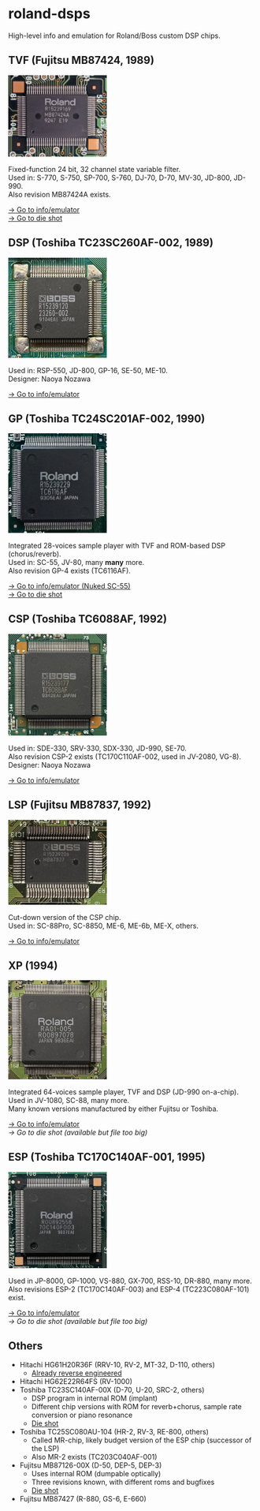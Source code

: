 # roland-dsps

High-level info and emulation for Roland/Boss custom DSP chips.


## TVF (Fujitsu MB87424, 1989)

<img src="doc/tvf_chip.jpg" width="200" />

Fixed-function 24 bit, 32 channel state variable filter.<br/>
Used in: S-770, S-750, SP-700, S-760, DJ-70, D-70, MV-30, JD-800, JD-990.<br/>
Also revision MB87424A exists.<br/>

[→ Go to info/emulator](./tvf)<br/>
[→ Go to die shot](https://siliconpr0n.org/map/roland/r15239115/furrtek_mz/)


## DSP (Toshiba TC23SC260AF-002, 1989)

<img src="doc/dsp_chip.jpeg" width="200" />

Used in: RSP-550, JD-800, GP-16, SE-50, ME-10.<br/>
Designer: Naoya Nozawa

[→ Go to info/emulator](./dsp)


## GP (Toshiba TC24SC201AF-002, 1990)

<img src="doc/gp_chip.jpg" width="200" />

Integrated 28-voices sample player with TVF and ROM-based DSP (chorus/reverb).<br/>
Used in: SC-55, JV-80, many **many** more.<br/>
Also revision GP-4 exists (TC6116AF).<br/>

[→ Go to info/emulator (Nuked SC-55)]([./gp](https://github.com/nukeykt/Nuked-SC55))<br/>
[→ Go to die shot](https://siliconpr0n.org/map/roland/r15239148/mcmaster_mz_mit20x2/)


## CSP (Toshiba TC6088AF, 1992)

<img src="doc/csp_chip.jpeg" width="200" />

Used in: SDE-330, SRV-330, SDX-330, JD-990, SE-70.<br/>
Also revision CSP-2 exists (TC170C110AF-002, used in JV-2080, VG-8).<br/>
Designer: Naoya Nozawa

[→ Go to info/emulator](./csp)


## LSP (Fujitsu MB87837, 1992)

<img src="doc/lsp_chip.jpeg" width="200" />

Cut-down version of the CSP chip.<br/>
Used in: SC-88Pro, SC-8850, ME-6, ME-6b, ME-X, others.

[→ Go to info/emulator](./lsp)


## XP (1994)

<img src="doc/xp_chip.jpeg" width="200" />

Integrated 64-voices sample player, TVF and DSP (JD-990 on-a-chip).<br/>
Used in JV-1080, SC-88, many more.<br/>
Many known versions manufactured by either Fujitsu or Toshiba.

[→ Go to info/emulator](./xp)<br/>
*→ Go to die shot (available but file too big)*


## ESP (Toshiba TC170C140AF-001, 1995)

<img src="doc/esp_chip.jpeg" width="200" />

Used in JP-8000, GP-1000, VS-880, GX-700, RSS-10, DR-880, many more.<br/>
Also revisions ESP-2 (TC170C140AF-003) and ESP-4 (TC223C080AF-101) exist.

[→ Go to info/emulator](./esp)<br/>
*→ Go to die shot (available but file too big)*


## Others

- Hitachi HG61H20R36F (RRV-10, RV-2, MT-32, D-110, others)
  - [Already reverse engineered](https://github.com/sergm/munt_devel/blob/master/BossEmu/BossEmu.cpp)
- Hitachi HG62E22R64FS (RV-1000)
- Toshiba TC23SC140AF-00X (D-70, U-20, SRC-2, others)
  - DSP program in internal ROM (implant)
  - Different chip versions with ROM for reverb+chorus, sample rate conversion or piano resonance
  - [Die shot](https://siliconpr0n.org/map/roland/r15239126/furrtek_mz/)
- Toshiba TC25SC080AU-104 (HR-2, RV-3, RE-800, others)
  - Called MR-chip, likely budget version of the ESP chip (successor of the LSP)
  - Also MR-2 exists (TC203C040AF-001)
- Fujitsu MB87126-00X (D-50, DEP-5, DEP-3)
  - Uses internal ROM (dumpable optically)
  - Three revisions known, with different roms and bugfixes
  - [Die shot](https://siliconpr0n.org/map/roland/r15229841/furrtek_mz/)
- Fujitsu MB87427 (R-880, GS-6, E-660)
